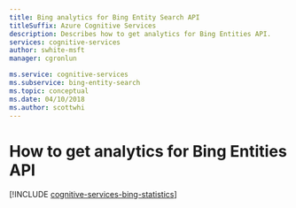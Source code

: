 ```yaml
---
title: Bing analytics for Bing Entity Search API
titleSuffix: Azure Cognitive Services
description: Describes how to get analytics for Bing Entities API. 
services: cognitive-services
author: swhite-msft
manager: cgronlun

ms.service: cognitive-services
ms.subservice: bing-entity-search
ms.topic: conceptual
ms.date: 04/10/2018
ms.author: scottwhi
---
```


# How to get analytics for Bing Entities API

[!INCLUDE [cognitive-services-bing-statistics](../../../includes/cognitive-services-bing-statistics.md)]
